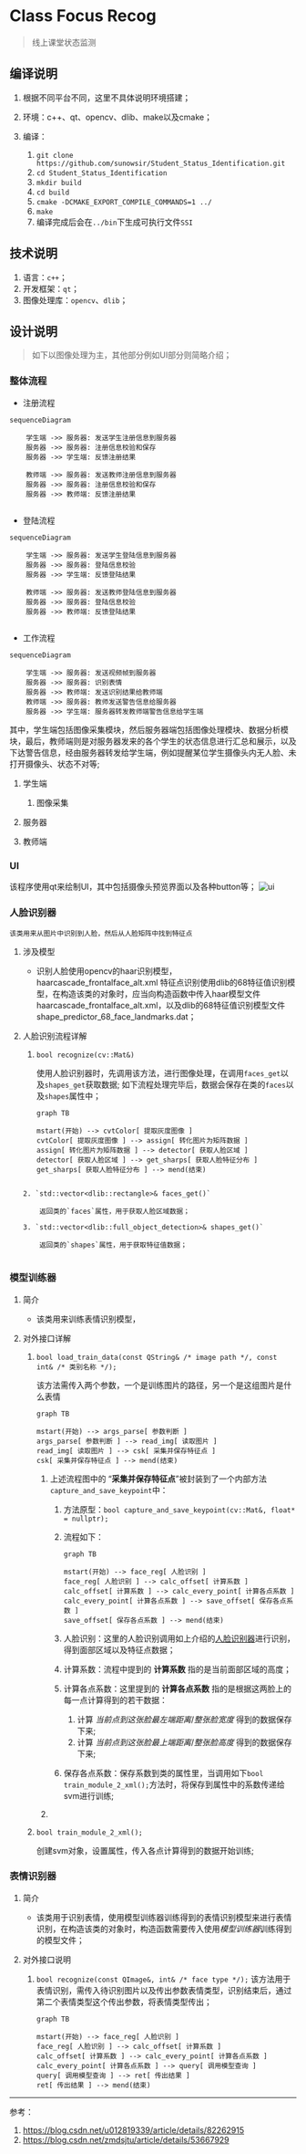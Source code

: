 # Class Focus Recog
> 线上课堂状态监测

## 编译说明
1. 根据不同平台不同，这里不具体说明环境搭建；
2. 环境：c++、qt、opencv、dlib、make以及cmake；
3. 编译：

    1. `git clone https://github.com/sunowsir/Student_Status_Identification.git`
    2. `cd Student_Status_Identification`
    3. `mkdir build`
    4. `cd build`
    5. `cmake -DCMAKE_EXPORT_COMPILE_COMMANDS=1 ../`
    6. `make`
    7. 编译完成后会在`../bin`下生成可执行文件`SSI`

## 技术说明
1. 语言：`c++`；
2. 开发框架：`qt`；
3. 图像处理库：`opencv`、`dlib`；

## 设计说明
> 如下以图像处理为主，其他部分例如UI部分则简略介绍；

### 整体流程

* 注册流程

```mermaid
sequenceDiagram 

    学生端 ->> 服务器: 发送学生注册信息到服务器
    服务器 ->> 服务器: 注册信息校验和保存
    服务器 ->> 学生端: 反馈注册结果

    教师端 ->> 服务器: 发送教师注册信息到服务器
    服务器 ->> 服务器: 注册信息校验和保存
    服务器 ->> 教师端: 反馈注册结果
    

```

* 登陆流程

```mermaid
sequenceDiagram 

    学生端 ->> 服务器: 发送学生登陆信息到服务器
    服务器 ->> 服务器: 登陆信息校验
    服务器 ->> 学生端: 反馈登陆结果

    教师端 ->> 服务器: 发送教师登陆信息到服务器
    服务器 ->> 服务器: 登陆信息校验
    服务器 ->> 教师端: 反馈登陆结果
    

```

* 工作流程
```mermaid
sequenceDiagram

    学生端 ->> 服务器: 发送视频帧到服务器
    服务器 ->> 服务器: 识别表情
    服务器 ->> 教师端: 发送识别结果给教师端
    教师端 ->> 服务器: 教师发送警告信息给服务器
    服务器 ->> 学生端: 服务器转发教师端警告信息给学生端

```

其中，学生端包括图像采集模块，然后服务器端包括图像处理模块、数据分析模块，最后，教师端则是对服务器发来的各个学生的状态信息进行汇总和展示，以及下达警告信息，经由服务器转发给学生端，例如提醒某位学生摄像头内无人脸、未打开摄像头、状态不对等;

1. 学生端
    
    1. 图像采集
2. 服务器
3. 教师端

### UI

该程序使用qt来绘制UI，其中包括摄像头预览界面以及各种button等；
![ui](./Screenshot.png)

### 人脸识别器

    该类用来从图片中识别到人脸，然后从人脸矩阵中找到特征点

1. 涉及模型
    * 识别人脸使用opencv的haar识别模型，haarcascade_frontalface_alt.xml
    特征点识别使用dlib的68特征值识别模型，在构造该类的对象时，应当向构造函数中传入haar模型文件haarcascade_frontalface_alt.xml，以及dlib的68特征值识别模型文件shape_predictor_68_face_landmarks.dat；

2. 人脸识别流程详解

    1. `bool recognize(cv::Mat&)`

        使用人脸识别器时，先调用该方法，进行图像处理，在调用`faces_get`以及`shapes_get`获取数据;
        如下流程处理完毕后，数据会保存在类的`faces`以及`shapes`属性中；
        ```mermaid
        graph TB

        mstart(开始) --> cvtColor[ 提取灰度图像 ]
        cvtColor[ 提取灰度图像 ] --> assign[ 转化图片为矩阵数据 ]
        assign[ 转化图片为矩阵数据 ] --> detector[ 获取人脸区域 ]
        detector[ 获取人脸区域 ] --> get_sharps[ 获取人脸特征分布 ]
        get_sharps[ 获取人脸特征分布 ] --> mend(结束)
    ```

    2. `std::vector<dlib::rectangle>& faces_get()`
     
        返回类的`faces`属性，用于获取人脸区域数据；
    
    3. `std::vector<dlib::full_object_detection>& shapes_get()`
    
        返回类的`shapes`属性，用于获取特征值数据；


### 模型训练器

1. 简介
    * 该类用来训练表情识别模型，


2. 对外接口详解
 
    1. `bool load_train_data(const QString& /* image path */, const int& /* 类别名称 */);`
    
        该方法需传入两个参数，一个是训练图片的路径，另一个是这组图片是什么表情
        ```mermaid
        graph TB

        mstart(开始) --> args_parse[ 参数判断 ]
        args_parse[ 参数判断 ] --> read_img[ 读取图片 ]
        read_img[ 读取图片 ] --> csk[ 采集并保存特征点 ]
        csk[ 采集并保存特征点 ] --> mend(结束)
        ```
        1. 上述流程图中的 “**采集并保存特征点**”被封装到了一个内部方法`capture_and_save_keypoint`中：
        
            1. 方法原型：`bool capture_and_save_keypoint(cv::Mat&, float* = nullptr);`
            2. 流程如下：

                ```mermaid
                graph TB

                mstart(开始) --> face_reg[ 人脸识别 ]
                face_reg[ 人脸识别 ] --> calc_offset[ 计算系数 ]
                calc_offset[ 计算系数 ] --> calc_every_point[ 计算各点系数 ]
                calc_every_point[ 计算各点系数 ] --> save_offset[ 保存各点系数 ]
                save_offset[ 保存各点系数 ] --> mend(结束)
                ```

            3. 人脸识别：这里的人脸识别调用如上介绍的[人脸识别器](###人脸识别器)进行识别，得到面部区域以及特征点数据；
            4. 计算系数：流程中提到的 **计算系数** 指的是当前面部区域的高度；
            5. 计算各点系数：这里提到的 **计算各点系数** 指的是根据这两脸上的每一点计算得到的若干数据：
                1. 计算 $当前点到这张脸最左端距离 / 整张脸宽度$ 得到的数据保存下来;
                2. 计算 $当前点到这张脸最上端距离 / 整张脸高度$ 得到的数据保存下来;
            6. 保存各点系数：保存系数到类的属性里，当调用如下`bool train_module_2_xml();`方法时，将保存到属性中的系数传递给svm进行训练;

        2. 
    
    2. `bool train_module_2_xml();`
        
        创建svm对象，设置属性，传入各点计算得到的数据开始训练;

### 表情识别器

1. 简介
    * 该类用于识别表情，使用模型训练器训练得到的表情识别模型来进行表情识别，在构造该类的对象时，构造函数需要传入使用*模型训练器*训练得到的模型文件；


2. 对外接口说明
    1. `bool recognize(const QImage&, int& /* face type */);`
        该方法用于表情识别，需传入待识别图片以及传出参数表情类型，识别结束后，通过第二个表情类型这个传出参数，将表情类型传出；
        ```mermaid
        graph TB
        
        mstart(开始) --> face_reg[ 人脸识别 ]
        face_reg[ 人脸识别 ] --> calc_offset[ 计算系数 ]
        calc_offset[ 计算系数 ] --> calc_every_point[ 计算各点系数 ]
        calc_every_point[ 计算各点系数 ] --> query[ 调用模型查询 ]
        query[ 调用模型查询 ] --> ret[ 传出结果 ]
        ret[ 传出结果 ] --> mend(结束)

        ```

---
参考：
1. https://blog.csdn.net/u012819339/article/details/82262915
2. https://blog.csdn.net/zmdsjtu/article/details/53667929
